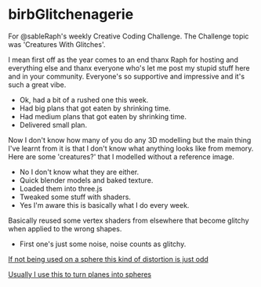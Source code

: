 # birbGlitchenagerie

For @sableRaph's weekly Creative Coding Challenge. The Challenge topic was 'Creatures With Glitches'.

I mean first off as the year comes to an end thanx Raph for hosting and everything else and thanx everyone who's let me post my stupid stuff here and in your community. Everyone's so supportive and impressive and it's such a great vibe.

- Ok, had a bit of a rushed one this week.
- Had big plans that got eaten by shrinking time.
- Had medium plans that got eaten by shrinking time.
- Delivered small plan.

Now I don't know how many of you do any 3D modelling but the main thing I've learnt from it is that I don't know what anything looks like from memory. Here are some 'creatures?' that I modelled without a reference image.

- No I don't know what they are either.
- Quick blender models and baked texture.
- Loaded them into three.js
- Tweaked some stuff with shaders.
- Yes I'm aware this is basically what I do every week.

Basically reused some vertex shaders from elsewhere that become glitchy when applied to the wrong shapes.

- First one's just some noise, noise counts as glitchy.


[If not being used on a sphere this kind of distortion is just odd](https://tympanus.net/codrops/2021/01/26/twisted-colorful-spheres-with-three-js/)

[Usually I use this to turn planes into spheres](https://twitter.com/pumaparded/status/1468583699344236554)
